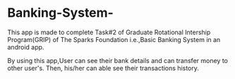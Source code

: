 # Banking-System-


This app is made to complete Task#2 of Graduate Rotational Intership Program(GRIP) of The Sparks Foundation i.e.,Basic Banking System in an android app.

By using this app,User can see their bank details and can transfer money to other user's. Then, his/her can able see their transactions history.

